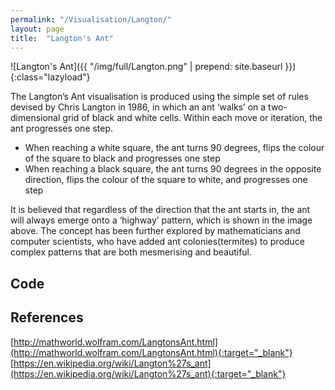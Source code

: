 ```yaml
---
permalink: "/Visualisation/Langton/"
layout: page
title:  "Langton's Ant"
---
```

![Langton's Ant]({{ "/img/full/Langton.png" | prepend: site.baseurl }}){:class="lazyload"}

The Langton’s Ant visualisation is produced using the simple set of rules devised by Chris Langton in 1986, in which an ant ‘walks’ on a two-dimensional grid of black and white cells. Within each move or iteration, the ant progresses one step. 

- When reaching a white square, the ant turns 90 degrees, flips the colour of the square to black and progresses one step
- When reaching a black square, the ant turns 90 degrees in the opposite direction, flips the colour of the square to white, and progresses one step

It is believed that regardless of the direction that the ant starts in, the ant will always emerge onto a ‘highway’ pattern, which is shown in the image above. 
The concept has been further explored by mathematicians and computer scientists, who have added ant colonies(termites) to produce complex patterns that are both mesmerising and beautiful. 

Code
----------
<script src="https://gist.github.com/YC/beb2a4671d4872640c3e.js"></script>

References
----------
[http://mathworld.wolfram.com/LangtonsAnt.html](http://mathworld.wolfram.com/LangtonsAnt.html){:target="_blank"} 
[https://en.wikipedia.org/wiki/Langton%27s_ant](https://en.wikipedia.org/wiki/Langton%27s_ant){:target="_blank"}